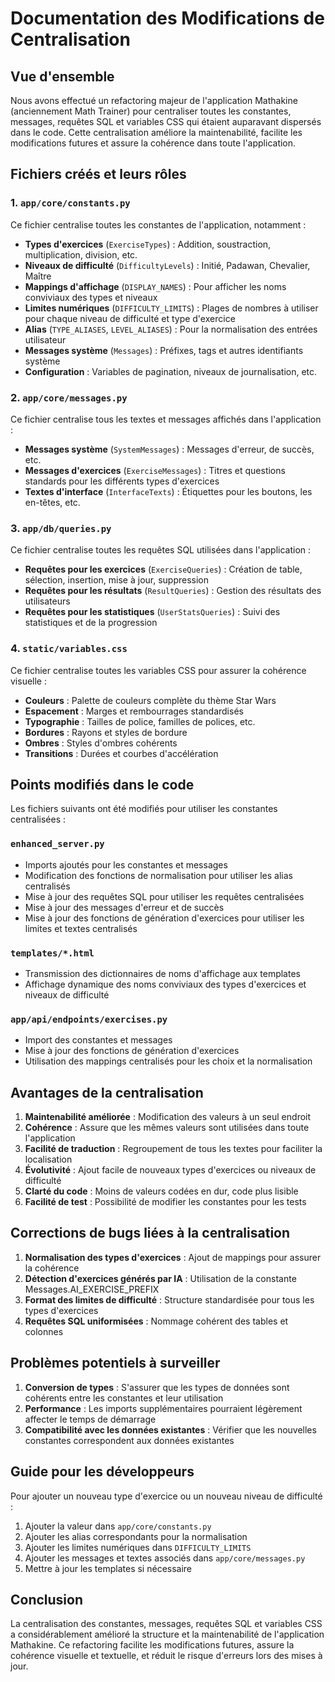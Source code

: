 # Documentation des Modifications de Centralisation

## Vue d'ensemble

Nous avons effectué un refactoring majeur de l'application Mathakine (anciennement Math Trainer) pour centraliser toutes les constantes, messages, requêtes SQL et variables CSS qui étaient auparavant dispersés dans le code. Cette centralisation améliore la maintenabilité, facilite les modifications futures et assure la cohérence dans toute l'application.

## Fichiers créés et leurs rôles

### 1. `app/core/constants.py`

Ce fichier centralise toutes les constantes de l'application, notamment :

- **Types d'exercices** (`ExerciseTypes`) : Addition, soustraction, multiplication, division, etc.
- **Niveaux de difficulté** (`DifficultyLevels`) : Initié, Padawan, Chevalier, Maître
- **Mappings d'affichage** (`DISPLAY_NAMES`) : Pour afficher les noms conviviaux des types et niveaux
- **Limites numériques** (`DIFFICULTY_LIMITS`) : Plages de nombres à utiliser pour chaque niveau de difficulté et type d'exercice
- **Alias** (`TYPE_ALIASES`, `LEVEL_ALIASES`) : Pour la normalisation des entrées utilisateur
- **Messages système** (`Messages`) : Préfixes, tags et autres identifiants système
- **Configuration** : Variables de pagination, niveaux de journalisation, etc.

### 2. `app/core/messages.py`

Ce fichier centralise tous les textes et messages affichés dans l'application :

- **Messages système** (`SystemMessages`) : Messages d'erreur, de succès, etc.
- **Messages d'exercices** (`ExerciseMessages`) : Titres et questions standards pour les différents types d'exercices
- **Textes d'interface** (`InterfaceTexts`) : Étiquettes pour les boutons, les en-têtes, etc.

### 3. `app/db/queries.py`

Ce fichier centralise toutes les requêtes SQL utilisées dans l'application :

- **Requêtes pour les exercices** (`ExerciseQueries`) : Création de table, sélection, insertion, mise à jour, suppression
- **Requêtes pour les résultats** (`ResultQueries`) : Gestion des résultats des utilisateurs
- **Requêtes pour les statistiques** (`UserStatsQueries`) : Suivi des statistiques et de la progression

### 4. `static/variables.css`

Ce fichier centralise toutes les variables CSS pour assurer la cohérence visuelle :

- **Couleurs** : Palette de couleurs complète du thème Star Wars
- **Espacement** : Marges et rembourrages standardisés
- **Typographie** : Tailles de police, familles de polices, etc.
- **Bordures** : Rayons et styles de bordure
- **Ombres** : Styles d'ombres cohérents
- **Transitions** : Durées et courbes d'accélération

## Points modifiés dans le code

Les fichiers suivants ont été modifiés pour utiliser les constantes centralisées :

### `enhanced_server.py`

- Imports ajoutés pour les constantes et messages
- Modification des fonctions de normalisation pour utiliser les alias centralisés
- Mise à jour des requêtes SQL pour utiliser les requêtes centralisées
- Mise à jour des messages d'erreur et de succès
- Mise à jour des fonctions de génération d'exercices pour utiliser les limites et textes centralisés

### `templates/*.html`

- Transmission des dictionnaires de noms d'affichage aux templates
- Affichage dynamique des noms conviviaux des types d'exercices et niveaux de difficulté

### `app/api/endpoints/exercises.py`

- Import des constantes et messages
- Mise à jour des fonctions de génération d'exercices
- Utilisation des mappings centralisés pour les choix et la normalisation

## Avantages de la centralisation

1. **Maintenabilité améliorée** : Modification des valeurs à un seul endroit
2. **Cohérence** : Assure que les mêmes valeurs sont utilisées dans toute l'application
3. **Facilité de traduction** : Regroupement de tous les textes pour faciliter la localisation
4. **Évolutivité** : Ajout facile de nouveaux types d'exercices ou niveaux de difficulté
5. **Clarté du code** : Moins de valeurs codées en dur, code plus lisible
6. **Facilité de test** : Possibilité de modifier les constantes pour les tests

## Corrections de bugs liées à la centralisation

1. **Normalisation des types d'exercices** : Ajout de mappings pour assurer la cohérence
2. **Détection d'exercices générés par IA** : Utilisation de la constante Messages.AI_EXERCISE_PREFIX
3. **Format des limites de difficulté** : Structure standardisée pour tous les types d'exercices
4. **Requêtes SQL uniformisées** : Nommage cohérent des tables et colonnes

## Problèmes potentiels à surveiller

1. **Conversion de types** : S'assurer que les types de données sont cohérents entre les constantes et leur utilisation
2. **Performance** : Les imports supplémentaires pourraient légèrement affecter le temps de démarrage
3. **Compatibilité avec les données existantes** : Vérifier que les nouvelles constantes correspondent aux données existantes

## Guide pour les développeurs

Pour ajouter un nouveau type d'exercice ou un nouveau niveau de difficulté :

1. Ajouter la valeur dans `app/core/constants.py`
2. Ajouter les alias correspondants pour la normalisation
3. Ajouter les limites numériques dans `DIFFICULTY_LIMITS`
4. Ajouter les messages et textes associés dans `app/core/messages.py`
5. Mettre à jour les templates si nécessaire

## Conclusion

La centralisation des constantes, messages, requêtes SQL et variables CSS a considérablement amélioré la structure et la maintenabilité de l'application Mathakine. Ce refactoring facilite les modifications futures, assure la cohérence visuelle et textuelle, et réduit le risque d'erreurs lors des mises à jour. 